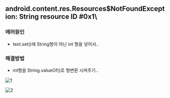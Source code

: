 

## android.content.res.Resources$NotFoundException: String resource ID #0x1\

### 에러원인
* text.set()에 String형이 아닌 int 형을 넣어서..

### 해결방법
* int형을 String.valueOf()로 형변환 시켜주기..

![1](https://user-images.githubusercontent.com/54932560/72253333-aad54100-3644-11ea-9feb-a1655b35b1b6.PNG)

![2](https://user-images.githubusercontent.com/54932560/72253348-b163b880-3644-11ea-89ac-b67ff8dc56ed.PNG)

